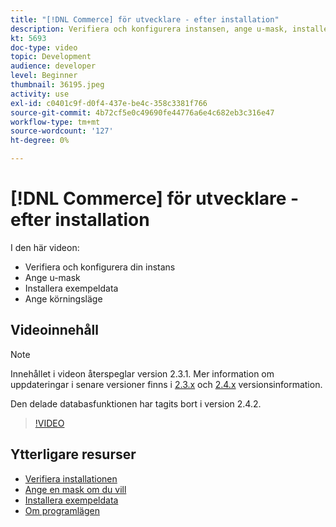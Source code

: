 ```yaml
---
title: "[!DNL Commerce] för utvecklare - efter installation"
description: Verifiera och konfigurera instansen, ange u-mask, installera exempeldata, ange rätt körningsläge
kt: 5693
doc-type: video
topic: Development
audience: developer
level: Beginner
thumbnail: 36195.jpeg
activity: use
exl-id: c0401c9f-d0f4-437e-be4c-358c3381f766
source-git-commit: 4b72cf5e0c49690fe44776a6e4c682eb3c316e47
workflow-type: tm+mt
source-wordcount: '127'
ht-degree: 0%

---
```


# [!DNL Commerce] för utvecklare - efter installation

I den här videon:

- Verifiera och konfigurera din instans
- Ange u-mask
- Installera exempeldata
- Ange körningsläge

## Videoinnehåll

>[!NOTE]
>
>Innehållet i videon återspeglar version 2.3.1. Mer information om uppdateringar i senare versioner finns i [ 2.3.x](https://devdocs.magento.com/guides/v2.3/release-notes/bk-release-notes.html) och [2.4.x](https://devdocs.magento.com/guides/v2.4/release-notes/bk-release-notes.html) versionsinformation.
>
>Den delade databasfunktionen har tagits bort i version 2.4.2.

>[!VIDEO](https://video.tv.adobe.com/v/36195?quality=12&learn=on)

## Ytterligare resurser

- [Verifiera installationen](https://devdocs.magento.com/guides/v2.4/install-gde/install/verify.html)
- [Ange en mask om du vill](https://devdocs.magento.com/guides/v2.4/install-gde/install/post-install-umask.html)
- [Installera exempeldata](https://devdocs.magento.com/guides/v2.4/install-gde/install/sample-data-after-magento.html)
- [Om programlägen](https://devdocs.magento.com/guides/v2.4/config-guide/bootstrap/magento-modes.html)

